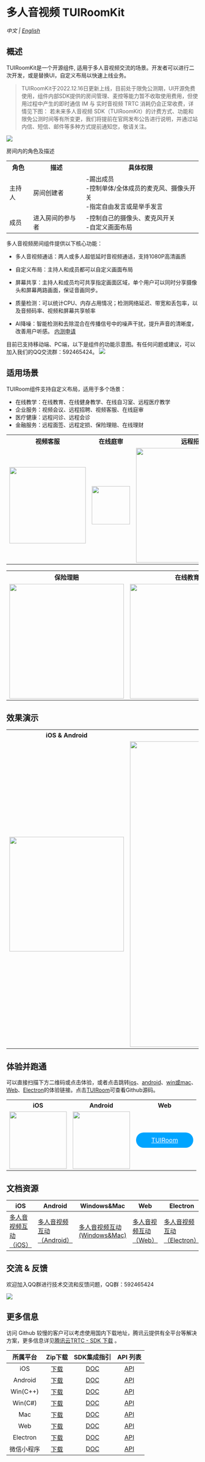 # 多人音视频 TUIRoomKit
_中文 | [English](README.md)_

## 概述

TUIRoomKit是一个开源组件, 适用于多人音视频交流的场景。开发者可以进行二次开发，或是替换UI，自定义布局以快速上线业务。

> TUIRoomKit于2022.12.16日更新上线，目前处于限免公测期，UI开源免费使用，组件内部SDK提供的房间管理、麦控等能力暂不收取使用费用，但使用过程中产生的即时通信 IM 与 实时音视频 TRTC 消耗仍会正常收费，详情见下图：
> 若未来多人音视频 SDK（TUIRoomKit）的计费方式、功能和限免公测时间等有所变更，我们将提前在官网发布公告进行说明，并通过站内信、短信、邮件等多种方式提前通知您，敬请关注。
<image src="https://qcloudimg.tencent-cloud.cn/raw/d7cc415af767a462efef414849255ea9.svg">


房间内的角色及描述

<table>
<tr>
<th>角色</th><th>描述</th><th>具体权限</th>
</tr>
<tr>
<td>主持人</td>

<td>房间创建者</td>

<td> -踢出成员<br/>-控制单体/全体成员的麦克风、摄像头开关   <br/>-指定自由发言或是举手发言</td>
</tr>
<td> 成员</td>
<td> 进入房间的参与者</td>
<td> -控制自己的摄像头、麦克风开关<br/>-自定义画面布局</td>

</tr>
</table>


多人音视频房间组件提供以下核心功能：

- 多人音视频通话：两人或多人超低延时音视频通话，支持1080P高清画质

- 自定义布局：主持人和成员都可以自定义画面布局

- 屏幕共享：主持人和成员均可共享指定画面区域，单个用户可以同时分享摄像头和屏幕两路画面，保证音画同步。

- 质量检测：可以统计CPU、内存占用情况；检测网络延迟、带宽和丢包率，以及音频码率、视频和屏幕共享帧率

- AI降噪：智能检测和去除混合在传播信号中的噪声干扰，提升声音的清晰度，改善用户听感。
[内测申请](https://cloud.tencent.com/apply/p/9q0qt0bg5l4)


目前已支持移动端、PC端，以下是组件的功能示意图。有任何问题或建议，可以加入我们的QQ交流群：592465424。
<img src="https://imgcache.qq.com/operation/dianshi/other/TUIRoom.354deff3e238839ef51bb02527ef81bfb808a9d0.png">

## 适用场景

TUIRoom组件支持自定义布局，适用于多个场景：

- 在线教学：在线教育、在线健身教学、在线自习室、远程医疗教学
- 企业服务：视频会议、远程招聘、视频客服、在线庭审
- 医疗健康：远程问诊、远程会诊
- 金融服务：远程面签、远程定损、保险理赔、在线理财



<table>
<tr>
<th>视频客服</th><th>在线庭审</th><th>远程招聘</th><th >远程会诊</th>
</tr>
<tr>
<td><img style="width:200px;" src="https://imgcache.qq.com/operation/dianshi/other/kefu.76e05db571dbc496abe9f6b776c86c2824047cca.png" data-nonescope="true"></td>

<td><img style="width:100px;" src="https://imgcache.qq.com/operation/dianshi/other/tingsheng.dc3e4a14ce0b4135e44bca444d3b4b998b73ea94.webp" data-nonescope="true"></td>

<td><img style="width:300px;" src="https://imgcache.qq.com/operation/dianshi/other/zhaopin.9058bc65b94ea06b5d9b3926df836de5243c3988.png" data-nonescope="true"></td>

<td><img style="width:300px;" src="https://imgcache.qq.com/operation/dianshi/other/yiliao.72854345679a10152be490378b9dca4426bd454a.png" data-nonescope="true"></td>

</tr>
</table>


<table>
<tr>
<th>保险理赔</th><th>在线教育</th><th>视频会议</th><th >远程面签</th>
</tr>
<tr>
<td><img style="width:300px;" src="https://imgcache.qq.com/operation/dianshi/other/baoxian.6e407da60713e0e6085bc45c740077918f63761c.png" data-nonescope="true"></td>

<td><img style="width:300px;" src="https://imgcache.qq.com/operation/dianshi/other/jiaoyu.c0baa1356cfe9397d7aad9647b5196d8fc57e937.png" data-nonescope="true"></td>

<td><img style="width:300px;" src="https://imgcache.qq.com/operation/dianshi/other/huiyi.49f80c476411e768dd0cdffd030519e3086bcf2e.png" data-nonescope="true"></td>

<td><img style="width:300px;" src="https://imgcache.qq.com/operation/dianshi/other/mianqian.2db594b6b392f61171e86d1168ca698ae73462bb.png" data-nonescope="true"></td>

</tr>
</table>


## 效果演示

<table>
<tr>
<th>iOS & Android</th><th>Windows & Mac</th><th>Web&Electron</th>
</tr>
<tr>
<td><img style="width:300px;" src="https://imgcache.qq.com/operation/dianshi/other/TUIRoom_android.eb0d2a78455d5a9e86ca1c0505f35259728bf232.png" data-nonescope="true"></td>


<td><img style="width:800px;" src="https://imgcache.qq.com/operation/dianshi/other/tuiroomwindows.704c48031da2fd6e00837ae8e7475e7120c94743.png" data-nonescope="true"></td>

<td><img style="width:800px;" src="https://web.sdk.qcloud.com/component/tuiroom/assets/page-room.png" data-nonescope="true"></td>
</tr>
</table>


## 体验并跑通

可以直接扫描下方二维码或点击体验，或者点击跳转[ios](https://cloud.tencent.com/document/product/647/45681)、[android](https://cloud.tencent.com/document/product/647/45667)、[win或mac](https://cloud.tencent.com/document/product/647/63494)、[Web](https://cloud.tencent.com/document/product/647/74765)、[Electron](https://cloud.tencent.com/document/product/647/75694)的体验链接。点击[TUIRoom](https://github.com/tencentyun/TUIRoom)可查看Github源码。
<table>
<tr>
<th>iOS</th><th>Android</th><th>Web</th>
</tr>
<tr>
<td><img style="width:150px;" src="https://imgcache.qq.com/operation/dianshi/other/androiderercrcode.b8a053599ac9f16ccb0ad3328f1f015054170efe.png" data-nonescope="true"></td>

<td><img style="width:150px;" src="https://imgcache.qq.com/operation/dianshi/other/crcode_android.fa3232dcf5c64a5184c5e9e0357674c6b3b601ac.png" data-nonescope="true"></td>
<td><a style=" color: #fff;background-color: #00a4ff;height: 40px;display:inline-block;text-align:center;line-height: 40px;border-radius:20px;width:150px;" target="_blank" href="https://web.sdk.qcloud.com/component/tuiroom/index.html" name="demo-click-web">TUIRoom</a></td>




</button></a></td>
</tr>
</table>

## 文档资源

| iOS                                                          | Android                                                      | Windows&Mac | Web | Electron |
| ------------------------------------------------------------ | ------------------------------------------------------------ | ----------- |-----|----------|
| [多人音视频互动（iOS）](https://cloud.tencent.com/document/product/647/45681) | [多人音视频互动（Android）](https://cloud.tencent.com/document/product/647/45667) | [多人音视频互动(Windows&Mac)](https://cloud.tencent.com/document/product/647/63494) | [多人音视频互动（Web）](https://cloud.tencent.com/document/product/647/74765) | [多人音视频互动（Electron）](https://cloud.tencent.com/document/product/647/75694)


## 交流 & 反馈

欢迎加入QQ群进行技术交流和反馈问题，QQ群：592465424

<img src="https://camo.githubusercontent.com/9548733e5a0a8f874b595b3240ad3ffc8902871c074ad6e1037093391829ce87/68747470733a2f2f6d61696e2e71636c6f7564696d672e636f6d2f7261772f31656133616231666633366433376338383966343134303439393538356134612e706e67">


## 更多信息

访问 Github 较慢的客户可以考虑使用国内下载地址，腾讯云提供有全平台等解决方案，更多信息详见[腾讯云TRTC - SDK 下载](https://cloud.tencent.com/document/product/647/32689) 。

| 所属平台 | Zip下载 | SDK集成指引 | API 列表 |
|:---------:| :--------:|:--------:|:--------:|
| iOS | [下载](https://liteav.sdk.qcloud.com/download/latest/TXLiteAVSDK_TRTC_iOS_latest.zip)|[DOC](https://cloud.tencent.com/document/product/647/32173) | [API](https://cloud.tencent.com/document/product/647/32258) |
| Android | [下载](https://liteav.sdk.qcloud.com/download/latest/TXLiteAVSDK_TRTC_Android_latest.zip)| [DOC](https://cloud.tencent.com/document/product/647/32175) | [API](https://cloud.tencent.com/document/product/647/32267) |
| Win(C++)| [下载](https://liteav.sdk.qcloud.com/download/latest/TXLiteAVSDK_TRTC_Win_latest.zip)| [DOC](https://cloud.tencent.com/document/product/647/32178) | [API](https://cloud.tencent.com/document/product/647/32268) |
| Win(C#)| [下载](https://liteav.sdk.qcloud.com/download/latest/TXLiteAVSDK_TRTC_Win_latest.zip)| [DOC](https://cloud.tencent.com/document/product/647/32178) | [API](https://cloud.tencent.com/document/product/647/36776) |
| Mac| [下载](https://liteav.sdk.qcloud.com/download/latest/TXLiteAVSDK_TRTC_Mac_latest.tar.bz2)| [DOC](https://cloud.tencent.com/document/product/647/32176) |[API](https://cloud.tencent.com/document/product/647/32258) |
| Web | [下载](https://web.sdk.qcloud.com/trtc/webrtc/download/webrtc_latest.zip)| [DOC](https://cloud.tencent.com/document/product/647/16863) |[API](https://cloud.tencent.com/document/product/647/17249) |
| Electron | [下载](https://web.sdk.qcloud.com/trtc/electron/download/TXLiteAVSDK_TRTC_Electron_latest.zip) | [DOC](https://cloud.tencent.com/document/product/647/38549) |[API](https://cloud.tencent.com/document/product/647/38551) |
| 微信小程序 | [下载](https://web.sdk.qcloud.com/trtc/miniapp/download/trtc-room.zip) | [DOC](https://cloud.tencent.com/document/product/647/32183) |[API](https://cloud.tencent.com/document/product/647/17018) |
